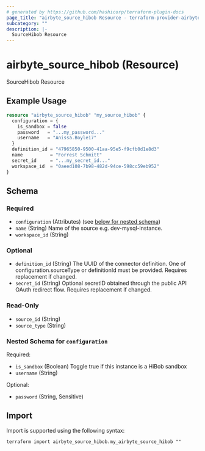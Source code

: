 ```yaml
---
# generated by https://github.com/hashicorp/terraform-plugin-docs
page_title: "airbyte_source_hibob Resource - terraform-provider-airbyte"
subcategory: ""
description: |-
  SourceHibob Resource
---
```


# airbyte_source_hibob (Resource)

SourceHibob Resource

## Example Usage

```terraform
resource "airbyte_source_hibob" "my_source_hibob" {
  configuration = {
    is_sandbox = false
    password   = "...my_password..."
    username   = "Anissa.Boyle17"
  }
  definition_id = "47965850-9500-41aa-95e5-f9cfb0d1e8d3"
  name          = "Forrest Schmitt"
  secret_id     = "...my_secret_id..."
  workspace_id  = "0aeed108-7b98-482d-94ce-598cc59eb952"
}
```

<!-- schema generated by tfplugindocs -->
## Schema

### Required

- `configuration` (Attributes) (see [below for nested schema](#nestedatt--configuration))
- `name` (String) Name of the source e.g. dev-mysql-instance.
- `workspace_id` (String)

### Optional

- `definition_id` (String) The UUID of the connector definition. One of configuration.sourceType or definitionId must be provided. Requires replacement if changed.
- `secret_id` (String) Optional secretID obtained through the public API OAuth redirect flow. Requires replacement if changed.

### Read-Only

- `source_id` (String)
- `source_type` (String)

<a id="nestedatt--configuration"></a>
### Nested Schema for `configuration`

Required:

- `is_sandbox` (Boolean) Toggle true if this instance is a HiBob sandbox
- `username` (String)

Optional:

- `password` (String, Sensitive)

## Import

Import is supported using the following syntax:

```shell
terraform import airbyte_source_hibob.my_airbyte_source_hibob ""
```
